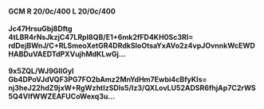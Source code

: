 #### GCM R 20/0c/400 L 20/0c/400
**Jc47HrsuGbj8Dftg**<br/>**4tLBR4rNsJkzjC47LRpl8QB/E1+6mk2fFD4KH0Sc3RI=**<br/>**rdDejBWnJ/C+RLSmeoXetGR4DRdkSloOtsaYxAVo2z4vpJOvnnkWcEWDHABDuVAEDTdPXVujhMdKLwGj...**<br/><br/>
**9x5ZQL/WJ9GIIGyI**<br/>**Gb4DPoVJdVQF3PG7FO2bAmz2MnYdHm7Ewbi4cBfyKls=**<br/>**nj3heJ22hdZ9jxW+RgWzhtIzSDls5/Iz3/QXLovLU52ADSR6fhjAp7C2rWS5Q4VIfWWZEAFUCoWexq3u...**